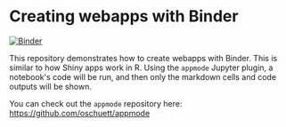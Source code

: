 # Creating webapps with Binder

[![Binder](https://mybinder.org/badge.svg)](https://mybinder.org/v2/gh/binder-examples/appmode/master?urlpath=apps%2Findex.ipynb)

This repository demonstrates how to create webapps with Binder. This is similar to how Shiny apps work in R.
Using the `appmode` Jupyter plugin, a notebook's code will be run, and then only the markdown cells and
code outputs will be shown.

You can check out the `appmode` repository here: https://github.com/oschuett/appmode
